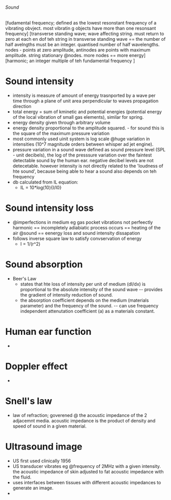 ###### Sound
[fudamental frequency; defined as the lowest resonstant frequency of a vibrating obvject. most vibratin g objects have more than one resonsant frequency]
[transverse standing wave; wave affecting string. must return to zero at each en  dof teh string in transverse standing wave == the number of half avelngths must be an integer. quantised number of half wavelengths. nodes - points at zero amplitude, antinodes are points with maximum amplitude. string stationary @nodes. more nodes == more energy]
[harmonic; an integer multiple of teh fundamental frequency ]



# Sound intensity
- intensity is measure of amount of energy trasnported by a wave per time through a plane of unit area perpendicular to waves propagation direction
- total energy = sum of kminetic and potential energies (potential energy of the local vibration of small gas elements), similar for spring. 
- energy density given through arbitrary volume
- energy density proportional to the amplitude squared. - for sound this is the square of the maximum pressure variation
- most commonly used uinit system is log scale @huge variation in intensities (10^7 magnitude orders between whisper ad jet engine).
- pressure variation in a sound wave defined as sound pressure level (SPL - unit decibels), the log of the presssure variation over the faintest detectable sound by the human ear. negative decibel levels are not detecetable. however intensity is not directly related to the 'loudness of hte sound', because being able to hear a sound also depends on teh frequency
- db calculated from IL equation:
    + IL = 10*log(10){I/I0}


# Sound intensity loss
- @imperfections in medium eg gas pocket vibrations not perfeectly harmonic == incompletely adiabiatic process occurs == heating of the air @sound == eenergy loss and sound intensity dissapation
- follows inverse square law to satisfy convservation of energy
    + I = 1/(r^2)

# Sound absorption
- Beer's Law
    + states that hte loss of intensity per unit of medium (dI/dx) is proportional to the absolute intensity of the sound wave -- provides the gradient of intensity reduction of sound.
    + the absorption coefficient depends on the medium (materials parameter) and the frequency of the sound. -- can use frequency independent attenutation coefficient (a) as a materials constant.



# Human ear function
- 


# Doppler effect
- 

# Snell's law
- law of refraction; goverened @ the acoustic impedance of the 2 adjacemnt media. acoustic impedance is the product of density and speed of sound in a given material.

# Ultrasound image
- US first used clinically 1956
- US transducer vibrates eg @frequency of 2MHz with a given intensity. the acoustic impedance of skin adjusted to fat acoustic impedance with the fluid.
- uses interfaces between tissues with different acoustic impedances to generate an image.
- 